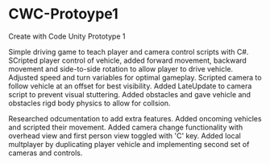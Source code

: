 # CWC-Protoype1
Create with Code Unity Prototype 1

Simple driving game to teach player and camera control scripts with C#.  SCripted player control of vehicle, added forward movement, backward movement and side-to-side rotation to allow player to drive vehicle. Adjusted speed and turn variables for optimal gameplay.  Scripted camera to follow vehicle at an offset for best visibility. Added LateUpdate to camera script to prevent visual stuttering.  Added obstacles and gave vehicle and obstacles rigd body physics to allow for collsion.

Researched odcumentation to add extra features.  Added oncoming vehicles and scripted their movement.  Added camera change functionality with overhead view and first person view toggled with 'C' key.  Added local multplayer by duplicating player vehicle and implementing second set of cameras and controls.  
